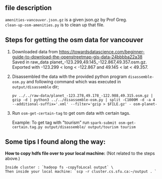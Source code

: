 ## file description
`amenities-vancouver.json.gz` is a given json.gz by Prof Greg. \
`clean-up-osm-amenities.py` is to clean up that file.

## Steps for getting the osm data for vancouver
1. Downloaded data from https://towardsdatascience.com/beginner-guide-to-download-the-openstreetmap-gis-data-24bbbba22a38 \
Saved in raw_data planet_-123.299,49.145_-122.867,49.357.osm.gz.
Exported with -123.299 < long < -122.867 and 49.145 < lat < 49.357.

2. Disassembled the data with the provided python program `disassemble-osm.py` and following command which was executed in `output/disassemble` dir;     
   
    `pv ../../raw-data/planet_-123.278,49.178_-122.988,49.315.osm.gz | gzip -d | python3 ../../disassemble-osm.py | split -C1000M -d -a 4 --additional-suffix='.xml' --filter='gzip > $FILE.gz' - osm-planet-`

3. Run `osm-get-certain-tag` to get osm data with certain tags.

    Example:
    To get tag with "tourism" run `spark-submit osm-get-certain.tag.py output/disassemble/ output/tourism tourism`


## Some tips I found along the way:
**How to copy hdfs file over to your local machine:** (Not related to the steps above.)

    Inside cluster : `hadoop fs -copyToLocal output` \
    Then inside your local machine: `scp -r cluster.cs.sfu.ca:~/output . `
